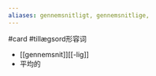 ```yaml
---
aliases: gennemsnitligt, gennemsnitlige, 
---
```

#card #tillægsord形容词 

- [[gennemsnit]][[-lig]]
- 平均的
